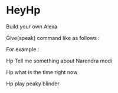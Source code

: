 # HeyHp
Build your own Alexa

Give(speak) command like as follows :

For example :

Hp Tell me something about Narendra modi

Hp what is the time right now

Hp play peaky blinder
